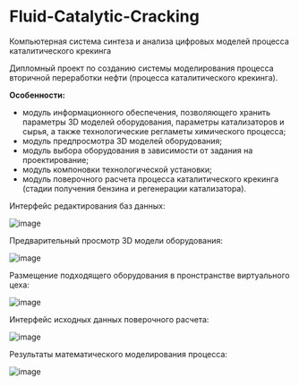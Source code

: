 # Fluid-Catalytic-Cracking
Компьютерная система синтеза и анализа цифровых моделей процесса каталитического крекинга

Дипломный проект по созданию системы моделирования процесса вторичной переработки нефти (процесса каталитического крекинга).

<b>Особенности:</b>
- модуль информационного обеспечения, позволяющего хранить параметры 3D моделей оборудования, параметры катализаторов и сырья, а также технологические регламеты химического процесса;
- модуль предпросмотра 3D моделей оборудования;
- модуль выбора оборудования в зависимости от задания на проектирование;
- модуль компоновки технологической установки;
- модуль поверочного расчета процесса каталитического крекинга (стадии получения бензина и регенерации катализатора).

Интерфейс редактирования баз данных:

![image](https://user-images.githubusercontent.com/110388383/182198502-140d39d1-9dd4-4a4e-971f-e8f8a9ca0d98.png)

Предварительный просмотр 3D модели оборудования:

![image](https://user-images.githubusercontent.com/110388383/182199144-dd3bde74-be5b-463d-9084-e986617ebc0f.png)

Размещение подходящего оборудования в пронстранстве виртуального цеха:

![image](https://user-images.githubusercontent.com/110388383/182199867-28503143-e762-431e-8009-3d6363e7d437.png)

Интерфейс исходных данных поверочного расчета:

![image](https://user-images.githubusercontent.com/110388383/182200145-395e85a1-6a18-4d7f-a44f-8e4853d03667.png)

Результаты математического моделирования процесса:

![image](https://user-images.githubusercontent.com/110388383/182200170-096af8d9-2901-4bab-9c29-b669984085d2.png)


